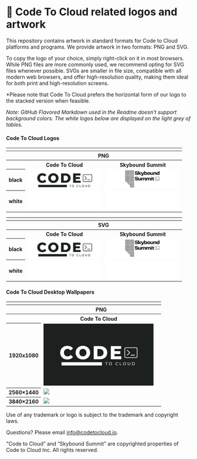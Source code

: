 # 🎨 Code To Cloud related logos and artwork

This repository contains artwork in standard formats for Code to Cloud platforms and programs. We provide artwork in two formats: PNG and SVG.

To copy the logo of your choice, simply right-click on it in most browsers. While PNG files are more commonly used, we recommend opting for SVG files whenever possible. SVGs are smaller in file size, compatible with all modern web browsers, and offer high-resolution quality, making them ideal for both print and high-resolution screens.

*Please note that Code To Cloud prefers the horizontal form of our logo to the stacked version when feasible.

*Note: GitHub Flavored Markdown used in the Readme doesn't support background colors. The white logos below are displayed on the light grey of tables.*

#### Code To Cloud Logos

<table>
    <tr>
    	<th colspan="7"></th>
    </tr>
    <tr>
        <th></th>
        <th colspan="3">PNG</th>
    </tr>
    <tr>
        <th></th>
        <th>Code To Cloud</th>
        <th>Skybound Summit</th>
    </tr>
    <tr>
        <th>black</th>
        <td><img src="/examples/images/code_to_cloud_black_logo.png" width="200"></td>
        <td><img src="/examples/images/skybound_black_logo.png" width="200"></td>
    </tr>
    <tr>
        <th>white</th>
        <td><img src="/examples/images/code_to_cloud_white_logo.png" width="200"></td>
        <td><img src="/examples/images/skybound_white_logo.png" width="200"></td>
    </tr>
</table>
<table>
    <tr>
    	<th colspan="7"></th>
    </tr>
    <tr>
        <th></th>
        <th colspan="3">SVG</th>
    </tr>
    <tr>
        <th></th>
        <th>Code To Cloud</th>
        <th>Skybound Summit</th>
    </tr>
    <tr>
        <th>black</th>
        <td><img src="/examples/images/code_to_cloud_black_logo.svg" width="200"></td>
        <td><img src="/examples/images/skybound_black_logo.svg" width="200"></td>
    </tr>
    <tr>
        <th>white</th>
        <td><img src="/examples/images/code_to_cloud_white_logo.svg" width="200"></td>
        <td><img src="/examples/images/skybound_white_logo.svg" width="200"></td>
    </tr>
</table>

#### Code To Cloud Desktop Wallpapers

<table>
    <tr>
    	<th colspan="7"></th>
    </tr>
    <tr>
        <th></th>
        <th colspan="3">PNG</th>
    </tr>
    <tr>
        <th></th>
        <th>Code To Cloud</th>
        <th></th>
    </tr>
    <tr>
        <th>1920x1080</th>
        <td><img src="/examples/images/code_to_cloud_1920_x_1080_desktop.png" width="300"></td>
    </tr>
    <tr>
        <th>2560×1440</th>
        <td><img src="/examples/images/code_to_cloud_2560×1440_desktop.png" width="300"></td>
        </tr>
    <tr>
        <th>3840×2160 </th>
        <td><img src="/examples/images/code_to_cloud_3840×2160_desktop.png" width="300"></td>
        </tr>
</table>



Use of any trademark or logo is subject to the trademark and copyright laws.

Questions? Please email [info@codetocloud.io](mailto:codetocloud.io).

"Code to Cloud” and “Skybound Summit” are copyrighted properties of Code to Cloud Inc. All rights reserved.